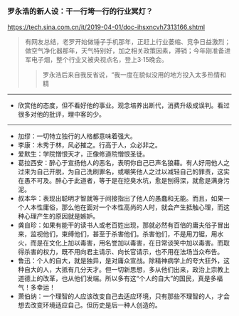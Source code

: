 ### 罗永浩的新人设：干一行垮一行的行业冥灯？
https://tech.sina.com.cn/it/2019-04-01/doc-ihsxncvh7313166.shtml
>有网友总结，老罗开始做锤子手机那年，正赶上行业萎缩、竞争日益激烈；做空气净化器那年，天气特别好，加之相关政策因素，滞销；今年刚准备进军电子烟，整个行业又被央视点名，登上3·15晚会。
>>罗永浩后来自我反省说，“我一度在貌似没用的地方投入太多热情和精
---
- 欣赏他的态度，但不看好他的事业。观念培养出断代，消费升级成误判。看过很多对他的批评，理中客的少。
---
- 加缪：一切特立独行的人格都意味着强大。
- 李康：木秀于林，风必摧之。行高于人，众必非之。
- 爱默生：学院憎恨天才，正像修道院憎恨圣徒。
- 葛拉西安：醉心于宣扬他人的恶名，表明你自己已声名狼藉。有人好用他人之过来为自己开脱，为自己洗刷罪名，或嘲笑他人之过以减轻自己的罪责，这实在愚不可及。醉心于此道者，等于是在挖臭水坑，愈是刨得深，就愈是满身污泥。
- 叔本华：表现出聪明才智就等于间接指出了他人的愚蠢和无能。而且，如果一个人本性庸俗，那么他在面对一个本性高尚的人时，就会产生抵触心理，而这种心理产生的原因就是嫉妒。
- 龚自珍：如果有能干的读书人或老百姓出现，那就必然有百倍的庸夫俗子冒出来，监视他们，束缚他们，甚至于杀害他们。杀害他们，不是用刀锯，用水火，而是在文化上加以毒害，用名誉加以毒害，在日常谈笑中加以毒害。而取得杀害的权力，既不用向君主请示、向长官请示，也不用在法场当众布告。
- 鲁迅：个人的自大，就是独异，是对庸众宣战。除精神病学上的夸大狂外，这种自大的人，大抵有几分天才。但一切新思想，多从他们出来，政治上宗教上道德上的改革，也从他们发端。所以多有这“个人的自大”的国民，真是多福气！多幸运！
- 萧伯纳：一个理智的人应该改变自己去适应环境，只有那些不理智的人，才会想去改变环境适应自己。但历史是后一种人创造的。